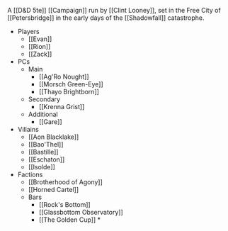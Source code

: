 A [[D&D 5te]] [[Campaign]] run by [[Clint Looney]], set in the Free City of  [[Petersbridge]] in the early days of the [[Shadowfall]] catastrophe. 
* Players
	* [[Evan]]
	* [[Rion]]
	* [[Zack]]
* PCs
	* Main
		* [[Ag'Ro Nought]]
		* [[Morsch Green-Eye]]
		* [[Thayo Brightborn]]
	* Secondary
		* [[Krenna Grist]]
	* Additional
		* [[Gare]]
* Villains
	* [[Aon Blacklake]]
	* [[Bao'Thel]]
	* [[Bastille]]
	* [[Eschaton]]
	* [[Isolde]]
* Factions
	* [[Brotherhood of Agony]]
	* [[Horned Cartel]]
	* Bars
		* [[Rock's Bottom]]
		* [[Glassbottom Observatory]]
		* [[The Golden Cup]]		* 
